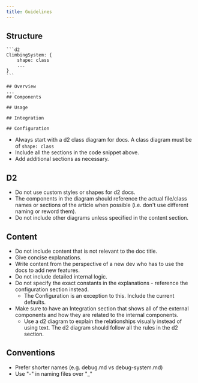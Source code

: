 ```yaml
---
title: Guidelines
---
```


## Structure

````
```d2
ClimbingSystem: {
    shape: class
    ...
}
```

## Overview
...
## Components

## Usage

## Integration

## Configuration
````

-   Always start with a d2 class diagram for docs. A class diagram must be of `shape: class`
-   Include all the sections in the code snippet above.
-   Add additional sections as necessary.

## D2

-   Do not use custom styles or shapes for d2 docs.
-   The components in the diagram should reference the actual file/class names or sections of the article when possible (i.e. don't use different naming or reword them).
-   Do not include other diagrams unless specified in the content section.

## Content

-   Do not include content that is not relevant to the doc title.
-   Give concise explanations.
-   Write content from the perspective of a new dev who has to use the docs to add new features.
-   Do not include detailed internal logic.
-   Do not specify the exact constants in the explanations - reference the configuration section instead.
    -   The Configuration is an exception to this. Include the current defaults.
-   Make sure to have an Integration section that shows all of the external components and how they are related to the internal components.
    -   Use a d2 diagram to explain the relationships visually instead of using text. The d2 diagram should follow all the rules in the d2 section.

## Conventions

-   Prefer shorter names (e.g. debug.md vs debug-system.md)
-   Use "-" in naming files over "\_"

